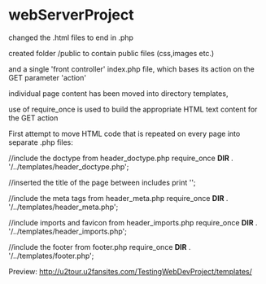 # webServerProject

changed the .html files to end in .php

created folder /public to contain public files (css,images etc.)

and a single 'front controller' index.php file, which bases its action on the GET parameter 'action'

individual page content has been moved into directory templates,

use of require_once is used to build the appropriate HTML text content for the GET action

First attempt to move HTML code that is repeated on every page into separate .php files:

//include the doctype from header_doctype.php
require_once __DIR__ . '/../templates/header_doctype.php';

//inserted the title of the page between includes
print '<title>St. Joseph\'s Parish, East Wall</title><!-- title of webpage -->';

//include the meta tags from header_meta.php
require_once __DIR__ . '/../templates/header_meta.php';

//include imports and favicon from header_imports.php
require_once __DIR__ . '/../templates/header_imports.php';

//include the footer from footer.php
require_once __DIR__ . '/../templates/footer.php';

Preview:
http://u2tour.u2fansites.com/TestingWebDevProject/templates/
